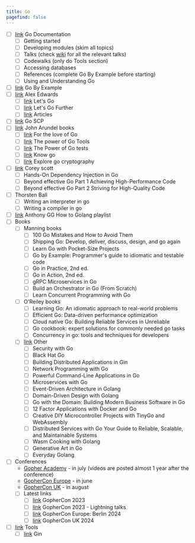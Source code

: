 ```yaml
---
title: Go
pagefind: false
---
```


-   [ ] [link](https://go.dev/doc/) Go Documentation
    -   [ ] Getting started
    -   [ ] Developing modules (skim all topics)
    -   [ ] Talks (check [wiki](https://go.dev/wiki/GoTalks) for all the relevant talks)
    -   [ ] Codewalks (only do Tools section)
    -   [ ] Accessing databases
    -   [ ] References (complete Go By Example before starting)
    -   [ ] Using and Understanding Go
-   [ ] [link](https://gobyexample.com/) Go By Example
-   [ ] [link](https://www.alexedwards.net/blog) Alex Edwards
    -   [ ] [link](https://lets-go.alexedwards.net/) Let's Go
    -   [ ] [link](https://lets-go-further.alexedwards.net/) Let's Go Further
    -   [ ] [link](https://www.alexedwards.net/blog) Articles
-   [ ] [link](https://checkmarx.gitbooks.io/go-scp/content/) Go SCP
-   [ ] [link](https://bitfieldconsulting.com/books) John Arundel books
    -   [ ] [link](https://bitfieldconsulting.com/books/love) For the love of Go
    -   [ ] [link](https://bitfieldconsulting.com/books/tools) The power of Go Tools
    -   [ ] [link](https://bitfieldconsulting.com/books/tests) The Power of Go tests
    -   [ ] [link](https://bitfieldconsulting.com/books/generics) Know go
    -   [ ] [link](https://bitfieldconsulting.com/books/crypto) Explore go cryptography
-   [ ] [link](https://coreyscott.dev/book/) Corey scott
    -   [ ] Hands-On Dependency Injection in Go
    -   [ ] Beyond effective Go Part 1 Achieving High-Performance Code
    -   [ ] Beyond effective Go Part 2 Striving for High-Quality Code
-   [ ] Thorsten Ball
    -   [ ] Writing an interpreter in go
    -   [ ] Writing a compiler in go
-   [ ] [link](https://www.youtube.com/playlist?list=PL0xRBLFXXsP7-0IVCmoo2FEWBrQzfH2l8) Anthony GG How to Golang playlist
-   [ ] Books
    -   [ ] Manning books
        -   [ ] 100 Go Mistakes and How to Avoid Them
        -   [ ] Shipping Go: Develop, deliver, discuss, design, and go again
        -   [ ] Learn Go with Pocket-Size Projects
        -   [ ] Go by Example: Programmer's guide to idiomatic and testable code
        -   [ ] Go in Practice, 2nd ed.
        -   [ ] Go in Action, 2nd ed.
        -   [ ] gRPC Microservices in Go
        -   [ ] Build an Orchestrator in Go (From Scratch)
        -   [ ] Learn Concurrent Programming with Go
    -   [ ] O'Reiley books
        -   [ ] Learning Go: An idiomatic approach to real-world problems
        -   [ ] Efficient Go: Data-driven performance optimization
        -   [ ] Cloud native Go: Building Reliable Services in Unreliable
        -   [ ] Go cookbook: expert solutions for commonly needed go tasks
        -   [ ] Concurrency in go: tools and techniques for developers
    -   [ ] [link](https://github.com/dariubs/GoBooks) Other
        -   [ ] Security with Go
        -   [ ] Black Hat Go
        -   [ ] Building Distributed Applications in Gin
        -   [ ] Network Programming with Go
        -   [ ] Powerful Command-Line Applications in Go
        -   [ ] Microservices with Go
        -   [ ] Event-Driven Architecture in Golang
        -   [ ] Domain-Driven Design with Golang
        -   [ ] Go with the Domain: Building Modern Business Software in Go
        -   [ ] 12 Factor Applications with Docker and Go
        -   [ ] Creative DIY Microcontroller Projects with TinyGo and WebAssembly
        -   [ ] Distributed Services with Go Your Guide to Reliable, Scalable, and Maintainable Systems
        -   [ ] Wasm Cooking with Golang
        -   [ ] Generative Art in Go
        -   [ ] Everyday Golang
-   [ ] Conferences
    -   [Gopher Academy](https://www.youtube.com/@GopherAcademy/playlists) - in july (videos are posted almost 1 year after the conference)
    -   [GopherCon Europe](https://www.youtube.com/@GopherConEurope/playlists) - in june
    -   [GopherCon UK](https://www.youtube.com/@GopherConUK/playlists) - in august
    -   [ ] Latest links
        -   [ ] [link](https://www.youtube.com/playlist?list=PL2ntRZ1ySWBep6rEAtp9jI6GXGZdlJmWN) GopherCon 2023
        -   [ ] [link](https://www.youtube.com/playlist?list=PL2ntRZ1ySWBd4WWWIv9kykszeQhdxJ5jg) GopherCon 2023 - Lightning talks
        -   [ ] [link](https://www.youtube.com/playlist?list=PLtoVuM73AmsIf99_fXLq_ehe2tpGVJQiF) GopherCon Europe: Berlin 2024
        -   [ ] [link](https://www.youtube.com/playlist?list=PLDWZ5uzn69ezR6D6FUj_iBSOyRc9xaZFP) GopherCon UK 2024
-   [ ] [link](https://github.com/avelino/awesome-go) Tools
    -   [ ] [link](https://gin-gonic.com/) Gin
